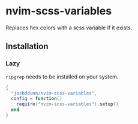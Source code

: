 # nvim-scss-variables

Replaces hex colors with a scss variable if it exists.

## Installation

### Lazy

`ripgrep` needs to be installed on your system.

```lua
{
  "joshddunn/nvim-scss-variables",
  config = function()
    require("nvim-scss-variables").setup()
  end
}
```
